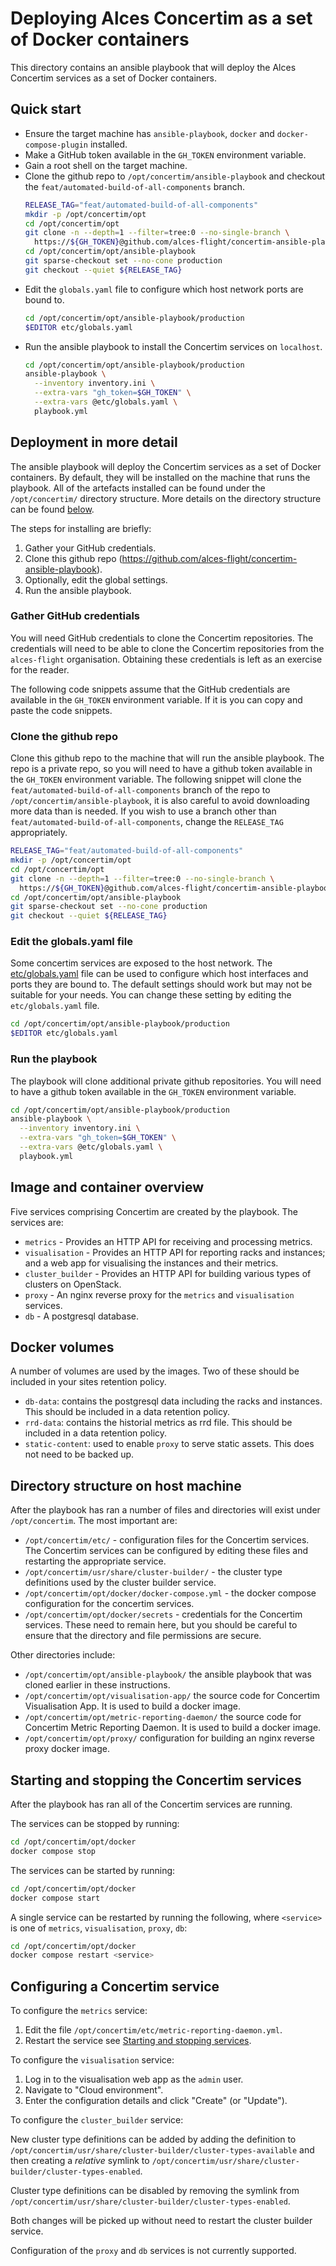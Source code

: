# Deploying Alces Concertim as a set of Docker containers

This directory contains an ansible playbook that will deploy the Alces
Concertim services as a set of Docker containers.

## Quick start

* Ensure the target machine has `ansible-playbook`, `docker` and
  `docker-compose-plugin` installed.
* Make a GitHub token available in the `GH_TOKEN` environment variable.
* Gain a root shell on the target machine.
* Clone the github repo to `/opt/concertim/ansible-playbook` and checkout the `feat/automated-build-of-all-components` branch.
  ```bash
  RELEASE_TAG="feat/automated-build-of-all-components"
  mkdir -p /opt/concertim/opt
  cd /opt/concertim/opt
  git clone -n --depth=1 --filter=tree:0 --no-single-branch \
    https://${GH_TOKEN}@github.com/alces-flight/concertim-ansible-playbook.git ansible-playbook
  cd /opt/concertim/opt/ansible-playbook
  git sparse-checkout set --no-cone production
  git checkout --quiet ${RELEASE_TAG}
  ```
* Edit the `globals.yaml` file to configure which host network ports are bound to.
  ```bash
  cd /opt/concertim/opt/ansible-playbook/production
  $EDITOR etc/globals.yaml
  ```
* Run the ansible playbook to install the Concertim services on `localhost`.
  ```bash
  cd /opt/concertim/opt/ansible-playbook/production
  ansible-playbook \
    --inventory inventory.ini \
    --extra-vars "gh_token=$GH_TOKEN" \
    --extra-vars @etc/globals.yaml \
    playbook.yml
  ```

## Deployment in more detail

The ansible playbook will deploy the Concertim services as a set of Docker containers.
By default, they will be installed on the machine that runs the playbook.
All of the artefacts installed can be found under the `/opt/concertim/` directory structure.
More details on the directory structure can be found [below](#directory-structure-on-host-machine).

The steps for installing are briefly:

1. Gather your GitHub credentials.
2. Clone this github repo (https://github.com/alces-flight/concertim-ansible-playbook).
3. Optionally, edit the global settings.
4. Run the ansible playbook.

### Gather GitHub credentials

You will need GitHub credentials to clone the Concertim repositories.
The credentials will need to be able to clone the Concertim repositories from
the `alces-flight` organisation.
Obtaining these credentials is left as an exercise for the reader.

The following code snippets assume that the GitHub credentials are available in
the `GH_TOKEN` environment variable.  If it is you can copy and paste the code
snippets.

### Clone the github repo

Clone this github repo to the machine that will run the ansible playbook.
The repo is a private repo,
so you will need to have a github token available in the `GH_TOKEN` environment variable.
The following snippet will clone the `feat/automated-build-of-all-components` branch of the repo to `/opt/concertim/ansible-playbook`, 
it is also careful to avoid downloading more data than is needed.
If you wish to use a branch other than `feat/automated-build-of-all-components`, change the `RELEASE_TAG` appropriately.

```bash
RELEASE_TAG="feat/automated-build-of-all-components"
mkdir -p /opt/concertim/opt
cd /opt/concertim/opt
git clone -n --depth=1 --filter=tree:0 --no-single-branch \
  https://${GH_TOKEN}@github.com/alces-flight/concertim-ansible-playbook.git ansible-playbook
cd /opt/concertim/opt/ansible-playbook
git sparse-checkout set --no-cone production
git checkout --quiet ${RELEASE_TAG}
```

### Edit the globals.yaml file

Some concertim services are exposed to the host network.
The [etc/globals.yaml](etc/globals.yaml) file can be used
to configure which host interfaces and ports they are bound to.
The default settings should work but may not be suitable for your needs.
You can change these setting by editing the `etc/globals.yaml` file.

```bash
cd /opt/concertim/opt/ansible-playbook/production
$EDITOR etc/globals.yaml
```

### Run the playbook

The playbook will clone additional private github repositories.
You will need to have a github token available in the `GH_TOKEN` environment variable.

```bash
cd /opt/concertim/opt/ansible-playbook/production
ansible-playbook \
  --inventory inventory.ini \
  --extra-vars "gh_token=$GH_TOKEN" \
  --extra-vars @etc/globals.yaml \
  playbook.yml
```

## Image and container overview

Five services comprising Concertim are created by the playbook.
The services are:

* `metrics` - Provides an HTTP API for receiving and processing metrics.
* `visualisation` - Provides an HTTP API for reporting racks and instances; and a web app
  for visualising the instances and their metrics.
* `cluster_builder` - Provides an HTTP API for building various types of clusters on OpenStack.
* `proxy` - An nginx reverse proxy for the `metrics` and `visualisation`
  services.
* `db` - A postgresql database.


## Docker volumes

A number of volumes are used by the images.  Two of these should be included in
your sites retention policy.

* `db-data`: contains the postgresql data including the racks and instances.
  This should be included in a data retention policy.
* `rrd-data`: contains the historial metrics as rrd file.  This should be
  included in a data retention policy.
* `static-content`: used to enable `proxy` to serve static assets.  This does
  not need to be backed up.


## Directory structure on host machine

After the playbook has ran a number of files and directories will exist under `/opt/concertim`.
The most important are:

* `/opt/concertim/etc/` - configuration files for the Concertim services.  The
Concertim services can be configured by editing these files and restarting the
appropriate service.
* `/opt/concertim/usr/share/cluster-builder/` - the cluster type definitions used by the cluster builder service.
* `/opt/concertim/opt/docker/docker-compose.yml` - the docker compose configuration for the concertim services.
* `/opt/concertim/opt/docker/secrets` - credentials for the Concertim services.
These need to remain here, but you should be careful to ensure that the directory and file permissions are secure.


Other directories include:

* `/opt/concertim/opt/ansible-playbook/` the ansible playbook that was cloned earlier in these instructions.
* `/opt/concertim/opt/visualisation-app/` the source code for Concertim Visualisation App.  It is used to build a docker image.
* `/opt/concertim/opt/metric-reporting-daemon/` the source code for Concertim Metric Reporting Daemon.  It is used to build a docker image.
* `/opt/concertim/opt/proxy/` configuration for building an nginx reverse proxy docker image.


## Starting and stopping the Concertim services

After the playbook has ran all of the Concertim services are running.

The services can be stopped by running:

```bash
cd /opt/concertim/opt/docker
docker compose stop
```

The services can be started by running:

```bash
cd /opt/concertim/opt/docker
docker compose start
```

A single service can be restarted by running the following,
where `<service>` is one of `metrics`, `visualisation`, `proxy`, `db`:

```bash
cd /opt/concertim/opt/docker
docker compose restart <service>
```

## Configuring a Concertim service

To configure the `metrics` service:

1. Edit the file `/opt/concertim/etc/metric-reporting-daemon.yml`.
2. Restart the service see [Starting and stopping services](#starting-and-stopping-the-concertim-services).

To configure the `visualisation` service:

1. Log in to the visualisation web app as the `admin` user.
2. Navigate to "Cloud environment".
3. Enter the configuration details and click "Create" (or "Update").

To configure the `cluster_builder` service:

New cluster type definitions can be added by adding the definition to
`/opt/concertim/usr/share/cluster-builder/cluster-types-available`
and then creating a *relative* symlink to
`/opt/concertim/usr/share/cluster-builder/cluster-types-enabled`.

Cluster type definitions can be disabled by removing the symlink from 
`/opt/concertim/usr/share/cluster-builder/cluster-types-enabled`.

Both changes will be picked up without need to restart the cluster builder
service.

Configuration of the `proxy` and `db` services is not currently supported.
